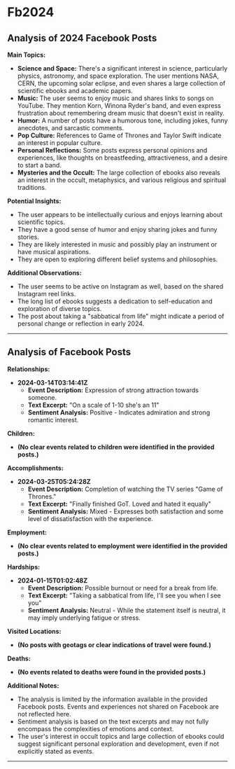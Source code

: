 # Fb2024

## Analysis of 2024 Facebook Posts

**Main Topics:**

* **Science and Space:** There's a significant interest in science, particularly physics, astronomy, and space exploration. The user mentions NASA, CERN, the upcoming solar eclipse, and even shares a large collection of scientific ebooks and academic papers.
* **Music:** The user seems to enjoy music and shares links to songs on YouTube. They mention Korn, Winona Ryder's band, and even express frustration about remembering dream music that doesn't exist in reality.
* **Humor:** A number of posts have a humorous tone, including jokes, funny anecdotes, and sarcastic comments.
* **Pop Culture:** References to Game of Thrones and Taylor Swift indicate an interest in popular culture.
* **Personal Reflections:** Some posts express personal opinions and experiences, like thoughts on breastfeeding, attractiveness, and a desire to start a band.
* **Mysteries and the Occult:** The large collection of ebooks also reveals an interest in the occult, metaphysics, and various religious and spiritual traditions.


**Potential Insights:**

* The user appears to be intellectually curious and enjoys learning about scientific topics.
* They have a good sense of humor and enjoy sharing jokes and funny stories.
* They are likely interested in music and possibly play an instrument or have musical aspirations.
* They are open to exploring different belief systems and philosophies.

**Additional Observations:**

* The user seems to be active on Instagram as well, based on the shared Instagram reel links.
* The long list of ebooks suggests a dedication to self-education and exploration of diverse topics.
* The post about taking a "sabbatical from life" might indicate a period of personal change or reflection in early 2024.

---

## Analysis of Facebook Posts

**Relationships:**

* **2024-03-14T03:14:41Z**
    * **Event Description:** Expression of strong attraction towards someone.
    * **Text Excerpt:** "On a scale of 1-10 she's an 11"
    * **Sentiment Analysis:** Positive - Indicates admiration and strong romantic interest.

**Children:**

* **(No clear events related to children were identified in the provided posts.)**

**Accomplishments:**

* **2024-03-25T05:24:28Z**
    * **Event Description:** Completion of watching the TV series "Game of Thrones."
    * **Text Excerpt:** "Finally finished GoT. Loved and hated it equally"
    * **Sentiment Analysis:** Mixed - Expresses both satisfaction and some level of dissatisfaction with the experience.

**Employment:**

* **(No clear events related to employment were identified in the provided posts.)**

**Hardships:**

* **2024-01-15T01:02:48Z**
    * **Event Description:** Possible burnout or need for a break from life.
    * **Text Excerpt:** "Taking a sabbatical from life, I'll see you when I see you"
    * **Sentiment Analysis:** Neutral - While the statement itself is neutral, it may imply underlying fatigue or stress.

**Visited Locations:**

* **(No posts with geotags or clear indications of travel were found.)**

**Deaths:**

* **(No events related to deaths were found in the provided posts.)**


**Additional Notes:**

* The analysis is limited by the information available in the provided Facebook posts. Events and experiences not shared on Facebook are not reflected here.
* Sentiment analysis is based on the text excerpts and may not fully encompass the complexities of emotions and context.
* The user's interest in occult topics and large collection of ebooks could suggest significant personal exploration and development, even if not explicitly stated as events.


---
